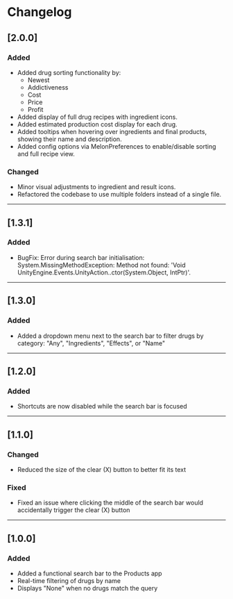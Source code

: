 # Changelog

## [2.0.0]

### Added

- Added drug sorting functionality by:
  - Newest
  - Addictiveness
  - Cost
  - Price
  - Profit
- Added display of full drug recipes with ingredient icons.
- Added estimated production cost display for each drug.
- Added tooltips when hovering over ingredients and final products, showing their name and description.
- Added config options via MelonPreferences to enable/disable sorting and full recipe view.

### Changed

- Minor visual adjustments to ingredient and result icons.
- Refactored the codebase to use multiple folders instead of a single file.

---

## [1.3.1]

### Added

- BugFix: Error during search bar initialisation: System.MissingMethodException: Method not found: 'Void UnityEngine.Events.UnityAction..ctor(System.Object, IntPtr)'.

---

## [1.3.0]

### Added

- Added a dropdown menu next to the search bar to filter drugs by category: "Any", "Ingredients", "Effects", or "Name"

---

## [1.2.0]

### Added

- Shortcuts are now disabled while the search bar is focused

---

## [1.1.0]

### Changed

- Reduced the size of the clear (X) button to better fit its text

### Fixed

- Fixed an issue where clicking the middle of the search bar would accidentally trigger the clear (X) button

---

## [1.0.0]

### Added

- Added a functional search bar to the Products app
- Real-time filtering of drugs by name
- Displays "None" when no drugs match the query
